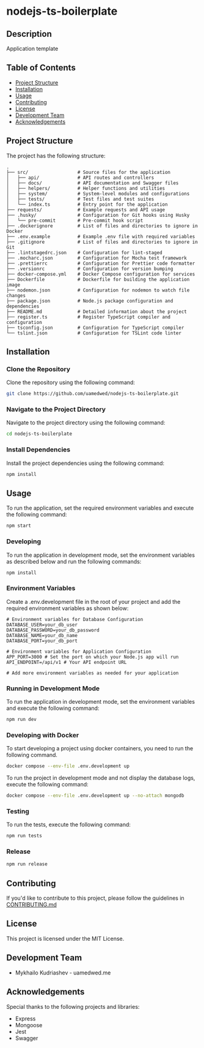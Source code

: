 # nodejs-ts-boilerplate

## Description
Application template

## Table of Contents

- [Project Structure](#project-structure)
- [Installation](#installation)
- [Usage](#usage)
- [Contributing](#contributing)
- [License](#license)
- [Development Team](#development-team)
- [Acknowledgements](#acknowledgements)

## Project Structure
The project has the following structure:

```plaintext
.
├── src/                  # Source files for the application
│   ├── api/              # API routes and controllers
│   ├── docs/             # API documentation and Swagger files
│   ├── helpers/          # Helper functions and utilities
│   ├── system/           # System-level modules and configurations
│   ├── tests/            # Test files and test suites
│   └── index.ts          # Entry point for the application
├── requests/             # Example requests and API usage
├── .husky/               # Configuration for Git hooks using Husky
│   └── pre-commit        # Pre-commit hook script
├── .dockerignore         # List of files and directories to ignore in Docker
├── .env.example          # Example .env file with required variables
├── .gitignore            # List of files and directories to ignore in Git
├── .lintstagedrc.json    # Configuration for lint-staged
├── .mocharc.json         # Configuration for Mocha test framework
├── .prettierrc           # Configuration for Prettier code formatter
├── .versionrc            # Configuration for version bumping
├── docker-compose.yml    # Docker Compose configuration for services
├── Dockerfile            # Dockerfile for building the application image
├── nodemon.json          # Configuration for nodemon to watch file changes
├── package.json          # Node.js package configuration and dependencies
├── README.md             # Detailed information about the project
├── register.ts           # Register TypeScript compiler and configuration
├── tsconfig.json         # Configuration for TypeScript compiler
└── tslint.json           # Configuration for TSLint code linter
```

## Installation


### Clone the Repository
Clone the repository using the following command:
```bash
git clone https://github.com/uamedwed/nodejs-ts-boilerplate.git
```

### Navigate to the Project Directory
Navigate to the project directory using the following command:
```bash
cd nodejs-ts-boilerplate
```

### Install Dependencies
Install the project dependencies using the following command:
```bash
npm install
```

## Usage
To run the application, set the required environment variables and execute the following command:
```bash
npm start
```

### Developing
To run the application in development mode, set the environment variables as described below and run the following commands:
```bash
npm install
```

### Environment Variables
Create a .env.development file in the root of your project and add the required environment variables as shown below:
```plaintext
# Environment variables for Database Configuration
DATABASE_USER=your_db_user
DATABASE_PASSWORD=your_db_password
DATABASE_NAME=your_db_name
DATABASE_PORT=your_db_port

# Environment variables for Application Configuration
APP_PORT=3000 # Set the port on which your Node.js app will run
API_ENDPOINT=/api/v1 # Your API endpoint URL

# Add more environment variables as needed for your application
```

### Running in Development Mode
To run the application in development mode, set the environment variables and execute the following command:
```bash
npm run dev
```

### Developing with Docker
To start developing a project using docker containers, you need to run the following command.
```bash
docker compose --env-file .env.development up
```

To run the project in development mode and not display the database logs, execute the following command:
```bash
docker compose --env-file .env.development up --no-attach mongodb
```

### Testing
To run the tests, execute the following command:
```bash
npm run tests
```

### Release
```bash
npm run release
```

## Contributing
If you'd like to contribute to this project, please follow the guidelines in [CONTRIBUTING.md](https://github.com/uamedwed/nodejs-ts-boilerplate/blob/main/CONTRIBUTING.md)

## License
This project is licensed under the MIT License.

## Development Team
- Mykhailo Kudriashev - uamedwed.me

## Acknowledgements
Special thanks to the following projects and libraries:
- Express
- Mongoose
- Jest
- Swagger